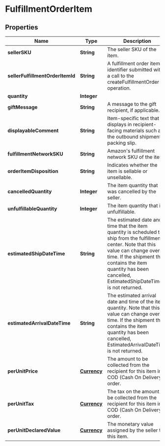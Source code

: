 
# FulfillmentOrderItem

## Properties
Name | Type | Description | Notes
------------ | ------------- | ------------- | -------------
**sellerSKU** | **String** | The seller SKU of the item. | 
**sellerFulfillmentOrderItemId** | **String** | A fulfillment order item identifier submitted with a call to the createFulfillmentOrder operation. | 
**quantity** | **Integer** |  | 
**giftMessage** | **String** | A message to the gift recipient, if applicable. |  [optional]
**displayableComment** | **String** | Item-specific text that displays in recipient-facing materials such as the outbound shipment packing slip. |  [optional]
**fulfillmentNetworkSKU** | **String** | Amazon&#39;s fulfillment network SKU of the item. |  [optional]
**orderItemDisposition** | **String** | Indicates whether the item is sellable or unsellable. |  [optional]
**cancelledQuantity** | **Integer** | The item quantity that was cancelled by the seller. | 
**unfulfillableQuantity** | **Integer** | The item quantity that is unfulfillable. | 
**estimatedShipDateTime** | **String** | The estimated date and time that the item quantity is scheduled to ship from the fulfillment center. Note that this value can change over time. If the shipment that contains the item quantity has been cancelled, EstimatedShipDateTime is not returned. |  [optional]
**estimatedArrivalDateTime** | **String** | The estimated arrival date and time of the item quantity. Note that this value can change over time. If the shipment that contains the item quantity has been cancelled, EstimatedArrivalDateTime is not returned. |  [optional]
**perUnitPrice** | [**Currency**](Currency.md) | The amount to be collected from the recipient for this item in a COD (Cash On Delivery) order. |  [optional]
**perUnitTax** | [**Currency**](Currency.md) | The tax on the amount to be collected from the recipient for this item in a COD (Cash On Delivery) order. |  [optional]
**perUnitDeclaredValue** | [**Currency**](Currency.md) | The monetary value assigned by the seller to this item. |  [optional]



